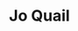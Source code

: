---
title: "Jo Quail"
summary: "Cellist Jo Quail’s music is original, powerful, seductive, soulful and inspiring. Jo’s music builds from the simplest of figures into magnificently captivating soundscapes that never lose their sense of proportion or purpose, merging sublime melodies with unstoppable rhythms, equally comfortable exploring complex harmonies and freeform improvisation."
image: "jo-quail.jpg"
apple_music_artist_url: "https://music.apple.com/gb/artist/jo-quail/438266425"
---